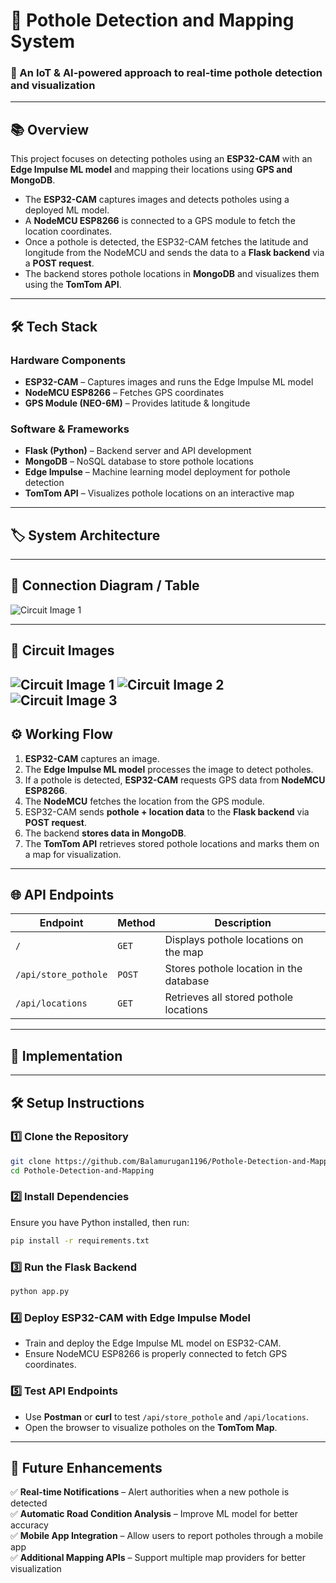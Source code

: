 # 📌 Pothole Detection and Mapping System  

### 🚀 An IoT & AI-powered approach to real-time pothole detection and visualization  

---  

## 📚 Overview  
This project focuses on detecting potholes using an **ESP32-CAM** with an **Edge Impulse ML model** and mapping their locations using **GPS and MongoDB**.  

- The **ESP32-CAM** captures images and detects potholes using a deployed ML model.  
- A **NodeMCU ESP8266** is connected to a GPS module to fetch the location coordinates.  
- Once a pothole is detected, the ESP32-CAM fetches the latitude and longitude from the NodeMCU and sends the data to a **Flask backend** via a **POST request**.  
- The backend stores pothole locations in **MongoDB** and visualizes them using the **TomTom API**.  

---  

## 🛠 Tech Stack  
### **Hardware Components**  
- **ESP32-CAM** – Captures images and runs the Edge Impulse ML model  
- **NodeMCU ESP8266** – Fetches GPS coordinates  
- **GPS Module (NEO-6M)** – Provides latitude & longitude  

### **Software & Frameworks**  
- **Flask (Python)** – Backend server and API development  
- **MongoDB** – NoSQL database to store pothole locations  
- **Edge Impulse** – Machine learning model deployment for pothole detection  
- **TomTom API** – Visualizes pothole locations on an interactive map  

---  

## 🏷️ System Architecture  

---  

## 🔌 Connection Diagram / Table  
![Circuit Image 1](assets/connection_table.png)

---  

## 📸 Circuit Images  
![Circuit Image 1](assets/circuit1.jpg)
![Circuit Image 2](assets/circuit2.jpg)
![Circuit Image 3](assets/circuit3.jpg)
---  

## ⚙️ Working Flow  
1. **ESP32-CAM** captures an image.  
2. The **Edge Impulse ML model** processes the image to detect potholes.  
3. If a pothole is detected, **ESP32-CAM** requests GPS data from **NodeMCU ESP8266**.  
4. The **NodeMCU** fetches the location from the GPS module.  
5. ESP32-CAM sends **pothole + location data** to the **Flask backend** via **POST request**.  
6. The backend **stores data in MongoDB**.  
7. The **TomTom API** retrieves stored pothole locations and marks them on a map for visualization.  

---  

## 🌐 API Endpoints  
| Endpoint               | Method | Description |
|------------------------|--------|-------------|
| `/`                    | `GET`  | Displays pothole locations on the map |
| `/api/store_pothole`   | `POST` | Stores pothole location in the database |
| `/api/locations`       | `GET`  | Retrieves all stored pothole locations |

---  

## 🎥 Implementation  

---  

## 🛠️ Setup Instructions  
### **1️⃣ Clone the Repository**  
```sh
git clone https://github.com/Balamurugan1196/Pothole-Detection-and-Mapping.git
cd Pothole-Detection-and-Mapping
```

### **2️⃣ Install Dependencies**  
Ensure you have Python installed, then run:  
```sh
pip install -r requirements.txt
```

### **3️⃣ Run the Flask Backend**  
```sh
python app.py
```

### **4️⃣ Deploy ESP32-CAM with Edge Impulse Model**  
- Train and deploy the Edge Impulse ML model on ESP32-CAM.  
- Ensure NodeMCU ESP8266 is properly connected to fetch GPS coordinates.  

### **5️⃣ Test API Endpoints**  
- Use **Postman** or **curl** to test `/api/store_pothole` and `/api/locations`.  
- Open the browser to visualize potholes on the **TomTom Map**.  

---  

## 🚀 Future Enhancements  
✅ **Real-time Notifications** – Alert authorities when a new pothole is detected  
✅ **Automatic Road Condition Analysis** – Improve ML model for better accuracy  
✅ **Mobile App Integration** – Allow users to report potholes through a mobile app  
✅ **Additional Mapping APIs** – Support multiple map providers for better visualization  
